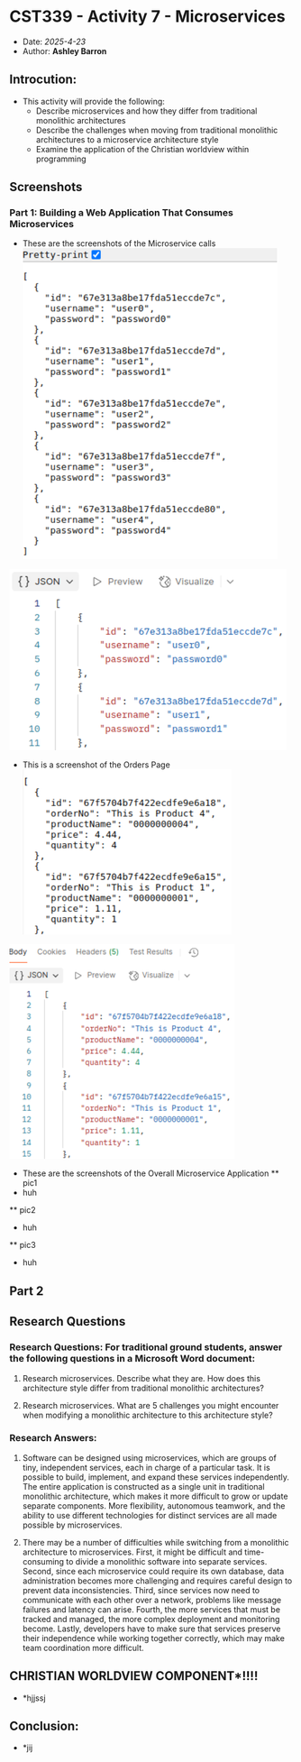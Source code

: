 # CST339 - Activity 7 - Microservices

- Date: *2025-4-23*
- Author: **Ashley Barron**

## Introcution:
- This activity will provide the following:
    - Describe microservices and how they differ from traditional monolithic architectures
    - Describe the challenges when moving from traditional monolithic architectures to a microservice architecture style
    - Examine the application of the Christian worldview within programming


## Screenshots
### Part 1: Building a Web Application That Consumes Microservices
- These are the screenshots of the Microservice calls
![UsersPage](usersPage.png)


![Usersjson](usersJson.png)


- This is a screenshot of the Orders Page
![ProductsPage](productsPage.png)

![ProductsJson](productsJson.png)

- These are the screenshots of the Overall Microservice Application
** pic1
- huh

** pic2
- huh

** pic3
- huh

## Part 2



## Research Questions
### Research Questions: For traditional ground students, answer the following questions in a Microsoft Word document:

1. Research microservices. Describe what they are. How does this architecture style differ from traditional monolithic architectures?

2. Research microservices. What are 5 challenges you might encounter when modifying a monolithic architecture to this architecture style?


### Research Answers:
1. Software can be designed using microservices, which are groups of tiny, independent services, each in charge of a particular task.  It is possible to build, implement, and expand these services independently.  The entire application is constructed as a single unit in traditional monolithic architecture, which makes it more difficult to grow or update separate components.  More flexibility, autonomous teamwork, and the ability to use different technologies for distinct services are all made possible by microservices.

2. There may be a number of difficulties while switching from a monolithic architecture to microservices.  First, it might be difficult and time-consuming to divide a monolithic software into separate services.  Second, since each microservice could require its own database, data administration becomes more challenging and requires careful design to prevent data inconsistencies.  Third, since services now need to communicate with each other over a network, problems like message failures and latency can arise.  Fourth, the more services that must be tracked and managed, the more complex deployment and monitoring become.  Lastly, developers have to make sure that services preserve their independence while working together correctly, which may make team coordination more difficult.

## **CHRISTIAN WORLDVIEW COMPONENT***!!!!
- *hjjssj

## Conclusion:
- *jij

